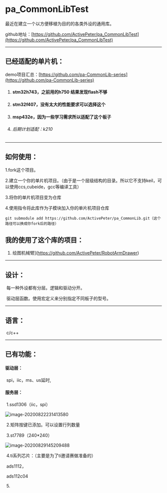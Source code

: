 # pa_CommonLibTest
最近在建立一个以方便移植为目的的各类外设的通用库。

github地址：[https://github.com/ActivePeter/pa_CommonLibTest](https://github.com/ActivePeter/pa_CommonLibTest)

------

## 已经适配的单片机：

demo项目汇总：[https://github.com/pa-CommonLib-series](https://github.com/pa-CommonLib-series)

1. #### stm32h743，之前用的h750 结果发现flash不够

2. #### stm32f407，没有太大的性能要求可以选择这个

3. #### msp432e，因为一些学习需求所以适配了这个板子

4. ###### 后期计划适配：k210

------

## 如何使用：

1.fork这个项目。

2.建立一个你的单片机项目。（由于是一个层级结构的目录。所以它不支持keil，可以使用ccs,cubeide，gcc等编译工具）

3.将你的单片机项目变为仓库

4.使用指令将此库作为子模块加入你的单片机项目仓库

```git
git submodule add https://github.com/ActivePeter/pa_CommonLib.git（这个路径可以换成你fork后的路径）
```

## 我的使用了这个库的项目：

1. 绘图机械臂](https://github.com/ActivePeter/RobotArmDrawer)

------

## 设计：

​	每一种外设都有分层。逻辑和驱动分开。

​	驱动层函数。使用宏定义来分别指定不同板子的型号。

------

## 语言：

​	c/c++

------

## 已有功能：

#### 	驱动层：

​		spi，iic，ms、us延时,

#### 	服务层：

​		1.ssd1306（iic，spi）

![image-20200822231413580](http://tuchuang.hanbaoaaa.xyz/image-20200822231413580.png)

​		2.矩阵按键已添加。可以设置行列数量

​		3.st7789（240*240）

![image-20200829145209488](http://tuchuang.hanbaoaaa.xyz/image-20200829145209488.png)

​		4.ti系列芯片：（主要是为了ti邀请赛做准备的）

​			ads1112，

​			ads112c04

​		5.

